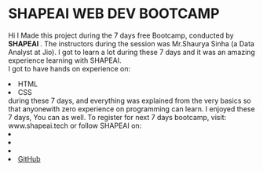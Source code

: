 # SHAPEAI WEB DEV BOOTCAMP
Hi I Made this project during the 7 days free Bootcamp, conducted by <b> SHAPEAI </b>.
The instructors during the session was Mr.Shaurya Sinha (a Data Analyst at Jio). I got to learn a lot during these 7 days and it was an amazing experience learning with SHAPEAI. <br> I got to have hands on experience on:
<li>HTML
<li>CSS
<br>during these 7 days, and everything was explained from the very basics so that anyonewith zero experience on programming can learn.
I enjoyed these 7 days, You can as well. To register for next 7 days bootcamp, visit: www.shapeai.tech
or follow SHAPEAI on:
<li><a href="https://in.linkden.com/company/shapeai"><LinkdenIn</a>
<li><a href="https://www.instagram.com/shape.ai/?hl=en"><Instagram</a>  
<li><a href="https://www.youtube.com/channel/UCTUvDLTW9meuDXWcbmISPDA"<Youtube</a>  
  <li><a href="https://github.com/shapeai">GitHub</a>
